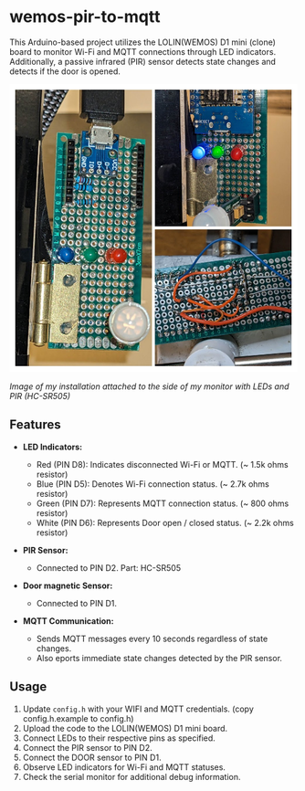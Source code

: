 # wemos-pir-to-mqtt

This Arduino-based project utilizes the LOLIN(WEMOS) D1 mini (clone) board to monitor Wi-Fi and MQTT connections through LED indicators. Additionally, a passive infrared (PIR) sensor detects state changes and detects if the door is opened.

![LOLIN(WEMOS) D1 mini Board](./picture.jpg)

_Image of my installation attached to the side of my monitor with LEDs and PIR (HC-SR505)_

## Features

- **LED Indicators:**

  - Red (PIN D8): Indicates disconnected Wi-Fi or MQTT. (~ 1.5k ohms resistor)
  - Blue (PIN D5): Denotes Wi-Fi connection status. (~ 2.7k ohms resistor)
  - Green (PIN D7): Represents MQTT connection status. (~ 800 ohms resistor)
  - White (PIN D6): Represents Door open / closed status. (~ 2.2k ohms resistor)

- **PIR Sensor:**

  - Connected to PIN D2. Part: HC-SR505

- **Door magnetic Sensor:**

  - Connected to PIN D1.

- **MQTT Communication:**
  - Sends MQTT messages every 10 seconds regardless of state changes.
  - Also eports immediate state changes detected by the PIR sensor.

## Usage

1. Update `config.h` with your WIFI and MQTT credentials. (copy config.h.example to config.h)
2. Upload the code to the LOLIN(WEMOS) D1 mini board.
3. Connect LEDs to their respective pins as specified.
4. Connect the PIR sensor to PIN D2.
5. Connect the DOOR sensor to PIN D1.
6. Observe LED indicators for Wi-Fi and MQTT statuses.
7. Check the serial monitor for additional debug information.
